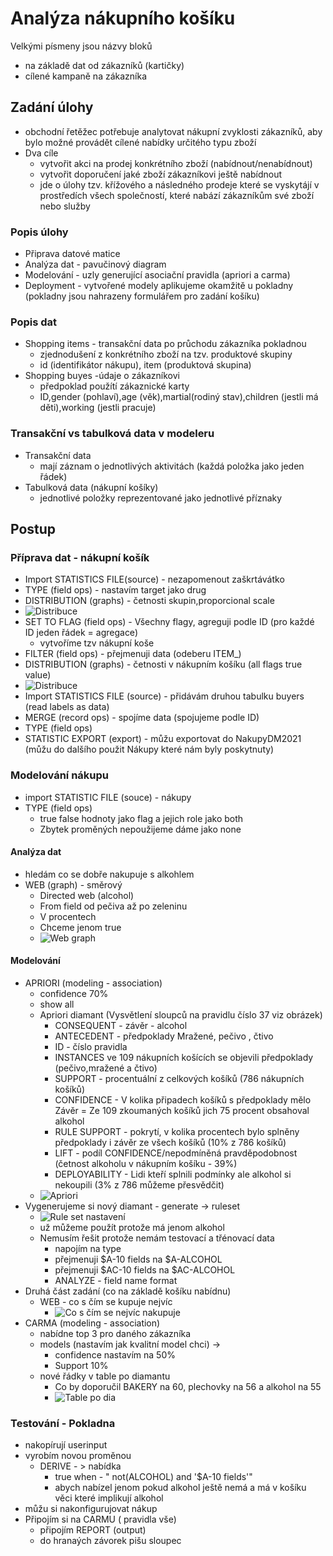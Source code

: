 
# Analýza nákupního košíku
Velkými písmeny jsou názvy bloků
- na základě dat od zákazníků (kartičky)
- cílené kampaně na zákazníka

## Zadání úlohy
- obchodní řetěžec potřebuje analytovat nákupní zvyklosti zákazníků, aby bylo možné provádět cílené nabídky určitého typu zboží
- Dva cíle
  - vytvořit akci na prodej konkrétního zboží (nabídnout/nenabídnout)
  - vytvořit doporučení jaké zboží zákazníkovi ještě nabídnout
  - jde o úlohy tzv. křížového a následného prodeje které se vyskytájí v prostředích všech společností, které nabází zákazníkům své zboží nebo služby
### Popis úlohy
   - Připrava datové matice
   - Analýza dat - pavučinový diagram
   - Modelování - uzly generující asociační pravidla (apriori a carma)
   - Deployment - vytvořené modely aplikujeme okamžitě u pokladny (pokladny jsou nahrazeny formulářem pro zadání košíku)
### Popis dat
- Shopping items  - transakční data po průchodu zákazníka pokladnou
  - zjednodušení z konkrétního zboží na tzv. produktové skupiny
  - id (identifikátor nákupu), item (produktová skupina)
- Shopping buyes -údaje o zákazníkovi 
  - předpoklad použítí zákaznické karty
  - ID,gender (pohlaví),age (věk),martial(rodiný stav),children (jestli má děti),working (jestli pracuje)
### Transakční vs tabulková data v modeleru
   - Transakční data
     - mají záznam o jednotlivých aktivitách (každá položka jako jeden řádek)
   - Tabulková data (nákupní košíky)
     - jednotlivé položky reprezentované jako jednotlivé příznaky

## Postup
### Příprava dat - nákupní košík
- Import STATISTICS FILE(source) - nezapomenout zaškrtávátko
- TYPE (field ops) - nastavím target jako drug
- DISTRIBUTION (graphs) - četnosti skupin,proporcional scale
- ![Distribuce](distribuce.jpg)
- SET TO FLAG (field ops) - Všechny flagy, agreguji podle ID (pro každé ID jeden řádek = agregace)
  - vytvoříme tzv nákupní koše
- FILTER (field ops) - přejmenuji data (odeberu ITEM_)
- DISTRIBUTION (graphs) - četnosti v nákupním košíku (all flags true value)
- ![Distribuce](distribucekosik.jpg)
- Import STATISTICS FILE (source) - přidávám druhou tabulku buyers (read labels as data)
- MERGE (record ops) - spojíme data (spojujeme podle ID)
- TYPE (field ops)
- STATISTIC EXPORT (export) - můžu exportovat do NakupyDM2021 (můžu do dalšího použit Nákupy které nám byly poskytnuty)

### Modelování nákupu
- import STATISTIC FILE (souce) - nákupy
- TYPE (field ops)
  - true false hodnoty jako flag a jejich role jako both 
  - Zbytek proměných nepoužijeme dáme jako none
#### Analýza dat
   - hledám co se dobře nakupuje s alkohlem
   - WEB (graph) - směrový
     - Directed web (alcohol)
     - From field od pečiva až po zeleninu
     - V procentech
     - Chceme jenom true
     - ![Web graph](web.jpg)
#### Modelování
- APRIORI (modeling - association)
  - confidence 70%
  - show all
  - Apriori diamant (Vysvětlení sloupců na pravidlu číslo 37 viz obrázek)
    - CONSEQUENT - závěr - alcohol
    - ANTECEDENT - předpoklady Mražené, pečivo , čtivo
    - ID - číslo pravidla
    - INSTANCES ve 109 nákupních košících se objevili předpoklady (pečivo,mražené a čtivo)
    - SUPPORT - procentuální z celkových košíků (786 nákupních košíků)
    - CONFIDENCE - V kolika připadech košíků s předpoklady mělo Závěr = Ze 109 zkoumaných košíků jich 75 procent obsahoval alkohol
    - RULE SUPPORT - pokrytí, v kolika procentech bylo splněny předpoklady i závěr ze všech košíků (10% z 786 košíků)
    - LIFT - podíl CONFIDENCE/nepodmíněná pravděpodobnost (četnost alkoholu v nákupním košíku - 39%)  
    - DEPLOYABILITY - Lidi kteří splnili podmínky ale alkohol si nekoupili (3% z 786 můžeme přesvědčit)
  - ![Apriori](apriori.jpg)
- Vygenerujeme si nový diamant - generate -> ruleset
  - ![Rule set nastavení](generateruleset.jpg)
  - už můžeme použít protože má jenom alkohol
  - Nemusím řešit protože nemám testovací a třénovací data
    - napojím na type
    - přejmenuji $A-10 fields na $A-ALCOHOL
    - přejmenuji $AC-10 fields na $AC-ALCOHOL
    - ANALYZE - field name format
- Druhá část zadání (co na základě košíku nabídnu)
  - WEB - co s čím se kupuje nejvíc
    -  ![Co s čím se nejvíc nakupuje](webco.jpg)
 -  CARMA (modeling - association)
    -  nabídne top 3 pro daného zákazníka
    -  models (nastavím jak kvalitní model chci) -> 
       -  confidence nastavím na 50%
       -  Support 10%
    -  nové řádky v table po diamantu
       -  Co by doporučil BAKERY na 60, plechovky na 56 a alkohol na 55
       -  ![Table po dia](tablepodia.jpg)

### Testování - Pokladna
- nakopírují userinput
- vyrobím novou proměnou
  - DERIVE - > nabídka  
    - true when - " not(ALCOHOL)  and '$A-10 fields'" 
    - abych nabízel jenom pokud alkohol ještě nemá a má v košíku věci které implikují alkohol
- můžu si nakonfigurujovat nákup
- Připojím si na CARMU ( pravidla vše)
  - připojím REPORT (output) 
  - do hranaých závorek pišu sloupec
